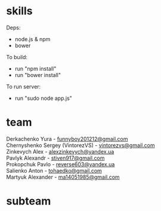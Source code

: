 skills
======
Deps:

* node.js & npm
* bower

To build:

* run "npm install"
* run "bower install"

To run server:

* run "sudo node app.js"

team
====
Derkachenko Yura - funnyboy201212@gmail.com  
Chernyshenko Sergey (VintorezVS) - vintorezvs@gmail.com  
Zinkevych Alex - alexzinkevych@yandex.ua  
Pavlyk Alexandr - stiven917@gmail.com  
Prokopchuk Pavlo - reverse603@yandex.ua  
Salienko Anton - tohaedko@gmail.com  
Martyuk Alexander - ma14051985@gmail.com

subteam
====
